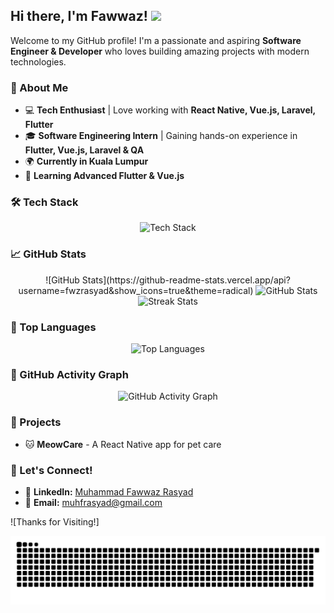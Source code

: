 ## Hi there, I'm Fawwaz! <img src="https://media.giphy.com/media/hvRJCLFzcasrR4ia7z/giphy.gif" width="30px">

Welcome to my GitHub profile! I'm a passionate and aspiring **Software Engineer & Developer** who loves building amazing projects with modern technologies.

### 🚀 About Me
- 💻 **Tech Enthusiast** | Love working with **React Native, Vue.js, Laravel, Flutter**
- 🎓 **Software Engineering Intern** | Gaining hands-on experience in **Flutter, Vue.js, Laravel & QA**
- 🌍 **Currently in Kuala Lumpur**
- 📖 **Learning Advanced Flutter & Vue.js**

### 🛠️ Tech Stack

<p align="center">
  <img src="https://skillicons.dev/icons?i=react,vue,flutter,laravel,git,js,ts,python" alt="Tech Stack" />
</p>

### 📈 GitHub Stats

<p align="center">
  ![GitHub Stats](https://github-readme-stats.vercel.app/api?username=fwzrasyad&show_icons=true&theme=radical)

  <img src="https://github-readme-stats.vercel.app/api?username=<fwzrasyad>&show_icons=true&theme=radical" alt="GitHub Stats" />
  <img src="https://github-readme-streak-stats.herokuapp.com/?user=<fwzrasyad>&theme=radical" alt="Streak Stats" />
</p>

### 🌟 Top Languages

<p align="center">
  <img src="https://github-readme-stats.vercel.app/api/top-langs/?username=<fwzrasyad>&layout=compact&theme=radical" alt="Top Languages" />
</p>

### 🔧 GitHub Activity Graph

<p align="center">
  <img src="https://github-readme-activity-graph.cyclic.app/graph?username=<fwzrasyad>&theme=github-dark" alt="GitHub Activity Graph" />
</p>

### 🚀 Projects
- 🐱 **MeowCare** - A React Native app for pet care

### 💬 Let's Connect!
- 💼 **LinkedIn:** [Muhammad Fawwaz Rasyad](https://www.linkedin.com/in/muhammad-fawwaz-rasyad-0b6656251/)
- 📧 **Email:** [muhfrasyad@gmail.com](mailto:muhfrasyad@gmail.com)


![Thanks for Visiting!]

<picture>
  <source media="(prefers-color-scheme: dark)" srcset="https://raw.githubusercontent.com/fwzrasyad/fwzrasyad/output/github-contribution-grid-snake-dark.svg">
  <source media="(prefers-color-scheme: light)" srcset="https://raw.githubusercontent.com/fwzrasyad/fwzrasyad/output/github-contribution-grid-snake.svg">
  <img alt="github contribution grid snake animation" src="https://raw.githubusercontent.com/fwzrasyad/fwzrasyad/output/github-contribution-grid-snake.svg">
</picture>
<!--
**fwzrasyad/fwzrasyad** is a ✨ _special_ ✨ repository because its `README.md` (this file) appears on your GitHub profile.

